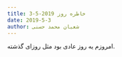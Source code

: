 ```yaml
---
title: خاطره روز 2019-5-3
date: 2019-5-3
author: شعبان محمد حسنی
---
```


امروزم یه روز عادی بود مثل روزای گذشته.